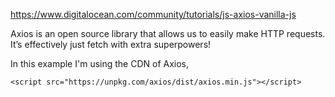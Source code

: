 https://www.digitalocean.com/community/tutorials/js-axios-vanilla-js

Axios is an open source library that allows us to easily make HTTP requests. It’s effectively just fetch with extra superpowers!

In this example I'm using the CDN of Axios,

    <script src="https://unpkg.com/axios/dist/axios.min.js"></script>


